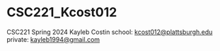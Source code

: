 # CSC221_Kcost012

CSC221 Spring 2024
Kayleb Costin
school: kcost012@plattsburgh.edu
private: kayleb1994@gmail.com
